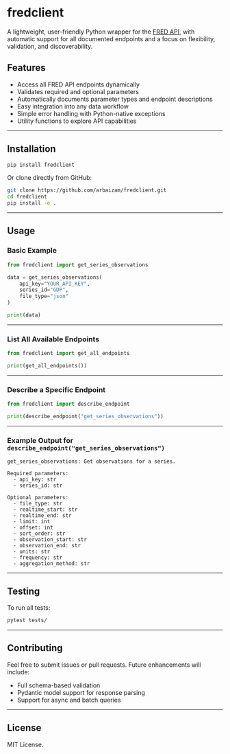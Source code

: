 # fredclient

A lightweight, user-friendly Python wrapper for the [FRED API](https://fred.stlouisfed.org/), with automatic support for all documented endpoints and a focus on flexibility, validation, and discoverability.

## Features

- Access all FRED API endpoints dynamically
- Validates required and optional parameters
- Automatically documents parameter types and endpoint descriptions
- Easy integration into any data workflow
- Simple error handling with Python-native exceptions
- Utility functions to explore API capabilities

---

## Installation

```bash
pip install fredclient
```

Or clone directly from GitHub:

```bash
git clone https://github.com/arbaizam/fredclient.git
cd fredclient
pip install -e .
```

---

## Usage

### Basic Example

```python
from fredclient import get_series_observations

data = get_series_observations(
    api_key="YOUR_API_KEY",
    series_id="GDP",
    file_type="json"
)

print(data)
```

---

### List All Available Endpoints

```python
from fredclient import get_all_endpoints

print(get_all_endpoints())
```

---

### Describe a Specific Endpoint

```python
from fredclient import describe_endpoint

print(describe_endpoint("get_series_observations"))
```

---

### Example Output for `describe_endpoint("get_series_observations")`

```
get_series_observations: Get observations for a series.

Required parameters:
  - api_key: str
  - series_id: str

Optional parameters:
  - file_type: str
  - realtime_start: str
  - realtime_end: str
  - limit: int
  - offset: int
  - sort_order: str
  - observation_start: str
  - observation_end: str
  - units: str
  - frequency: str
  - aggregation_method: str
```

---

## Testing

To run all tests:

```bash
pytest tests/
```

---

## Contributing

Feel free to submit issues or pull requests. Future enhancements will include:

- Full schema-based validation
- Pydantic model support for response parsing
- Support for async and batch queries

---

## License

MIT License.
